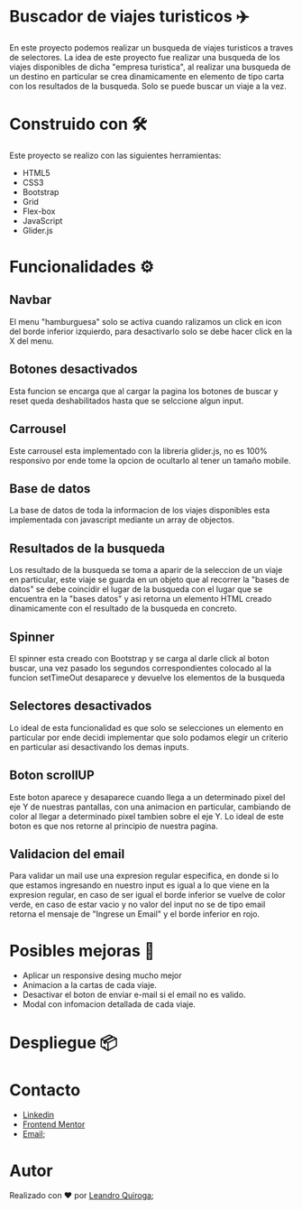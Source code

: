 # Buscador de viajes turisticos ✈️ 
En este proyecto podemos realizar un busqueda de viajes turisticos a traves de selectores. La idea de este proyecto fue realizar una busqueda de los viajes disponibles de dicha "empresa turistica", al realizar una busqueda de un destino en particular se crea dinamicamente en elemento de tipo carta con los resultados de la busqueda. Solo se puede buscar un viaje a la vez. 

# Construido con 🛠️
Este proyecto se realizo con las siguientes herramientas:

- HTML5
- CSS3
- Bootstrap
- Grid
- Flex-box
- JavaScript
- Glider.js

# Funcionalidades ⚙️

## Navbar
El menu "hamburguesa" solo se activa cuando ralizamos un click en icon del borde inferior izquierdo, para desactivarlo solo se debe hacer click en la X del menu.

## Botones desactivados 
Esta funcion se encarga que al cargar la pagina los botones de buscar y reset queda deshabilitados hasta que se selccione algun input.

## Carrousel
Este carrousel esta implementado con la libreria glider.js, no es 100% responsivo por ende tome la opcion de ocultarlo al tener un tamaño mobile. 

## Base de datos
La base de datos de toda la informacion de los viajes disponibles esta implementada con javascript mediante un array de objectos. 

## Resultados de la busqueda
Los resultado de la busqueda se toma a aparir de la seleccion de un viaje en particular, este viaje se guarda en un objeto que al recorrer la "bases de datos" se debe coincidir el lugar de la busqueda con el lugar que se encuentra en la "bases datos" y asi retorna un elemento HTML creado dinamicamente con el resultado de la busqueda en concreto. 

## Spinner
El spinner esta creado con Bootstrap y se carga al darle click al boton buscar, una vez pasado los segundos correspondientes colocado al la funcion setTimeOut desaparece y devuelve los elementos de la busqueda

## Selectores desactivados
Lo ideal de esta funcionalidad es que solo se selecciones un elemento en particular por ende decidi implementar que solo podamos elegir un criterio en particular asi desactivando los demas inputs. 

## Boton scrollUP
Este boton aparece y desaparece cuando llega a un determinado pixel del eje Y de nuestras pantallas, con una animacion en particular, cambiando de color al llegar a determinado pixel tambien sobre el eje Y. Lo ideal de este boton es que nos retorne al principio de nuestra pagina.

## Validacion del email 
Para validar un mail use una expresion regular especifica, en donde si lo que estamos ingresando en nuestro input es igual a lo que viene en la expresion regular, en caso de ser igual el borde inferior se vuelve de color verde, en caso de estar vacio y no valor del input no se de tipo email retorna el mensaje de "Ingrese un Email" y el borde inferior en rojo.

# Posibles mejoras 🚀
- Aplicar un responsive desing mucho mejor
- Animacion a la cartas de cada viaje.
- Desactivar el boton de enviar e-mail si el email no es valido.
- Modal con infomacion detallada de cada viaje. 

# Despliegue 📦

# Contacto
- [Linkedin](https://www.linkedin.com/in/leanquiroga95/)
- [Frontend Mentor](https://www.frontendmentor.io/profile/leandroquiroga)
- [Email](mailto:leandroquiroga9514@gmail.com);

# Autor
Realizado con ❤️ por [Leandro Quiroga](https://github.com/leandroquiroga);
